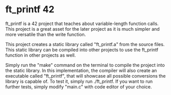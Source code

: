 #   ft_printf 42

ft_printf is a 42 project that teaches about variable-length function calls.
This project is a great asset for the later project as it is much simpler and more versatile than the write function.

This project creates a static library called "ft_printf.a" from the source files. This static library can be
compiled into other projects to use the ft_printf function in other projects as well.

Simply run the "make" command on the terminal to compile the project into the static library.
In this implementation, the compiler will also create an executable called "ft_printf", that will showcase all
possible conversions the library is capable of. To test it, simply run ./ft_printf. If you want to run further
tests, simply modify "main.c" with code editor of your choice.